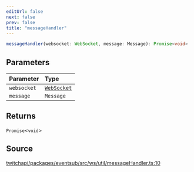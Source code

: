 ```yaml
---
editUrl: false
next: false
prev: false
title: "messageHandler"
---
```


```ts
messageHandler(websocket: WebSocket, message: Message): Promise<void>
```

## Parameters

| Parameter | Type |
| :------ | :------ |
| `websocket` | [`WebSocket`](../classes/WebSocket.md) |
| `message` | `Message` |

## Returns

`Promise`\<`void`\>

## Source

[twitchapi/packages/eventsub/src/ws/util/messageHandler.ts:10](https://github.com/pablornc/twitchapi//blob/b274026/packages/eventsub/src/ws/util/messageHandler.ts#L10)
